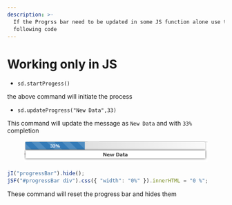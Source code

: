 ```yaml
---
description: >-
  If the Progrss bar need to be updated in some JS function alone use the
  following code
---
```


# Working only in JS

* `sd.startProgess()`

the above command will initiate the process

* `sd.updateProgress("New Data",33)`

This command will update the message as `New Data` and with `33%` completion

<figure><img src="../../.gitbook/assets/progressbar.PNG" alt=""><figcaption></figcaption></figure>

```javascript
jI("progressBar").hide();
jSF("#progressBar div").css({ "width": "0%" }).innerHTML = "0 %";
```

These command will reset the progress bar and hides them
